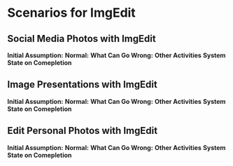 # Scenarios for ImgEdit

## Social Media Photos with ImgEdit
**Initial Assumption:**
**Normal:**
**What Can Go Wrong:**
**Other Activities**
**System State on Comepletion**
## Image Presentations with ImgEdit
**Initial Assumption:**
**Normal:**
**What Can Go Wrong:**
**Other Activities**
**System State on Comepletion**
## Edit Personal Photos with ImgEdit 
**Initial Assumption:**
**Normal:**
**What Can Go Wrong:**
**Other Activities**
**System State on Comepletion**
